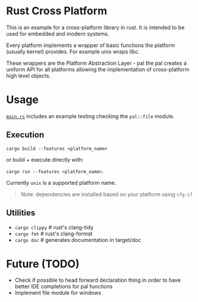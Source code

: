 # Rust Cross Platform

This is an example for a cross-platform library in rust.
It is intended to be used for embedded and modern systems.

Every platform implements a wrapper of basic functions the
platform (usually kernel) provides. For example unix wraps libc.

These wrappers are the Platform Abstraction Layer - pal
the pal creates a uniform API for all platforms allowing the 
implementation of cross-platform high level objects.


# Usage

[`main.rs`](src/main.rs) includes an example testing checking the `pal::file` module.

## Execution

`cargo build --features <platform_name>`

or build + execute directly with:

`cargo run --features <platform_name>`.

Currently `unix` is a supported platform name.

> Note: dependencies are installed based on your platform using `cfg-if`

## Utilities

* `cargo clippy` # rust's clang-tidy
* `cargo fmt` # rust's clang-format
* `cargo doc` # generates documentation in target/doc

# Future (TODO)

* Check if possible to head forward declaration thing in order to have better
IDE completions for pal functions
* Implement file module for windows